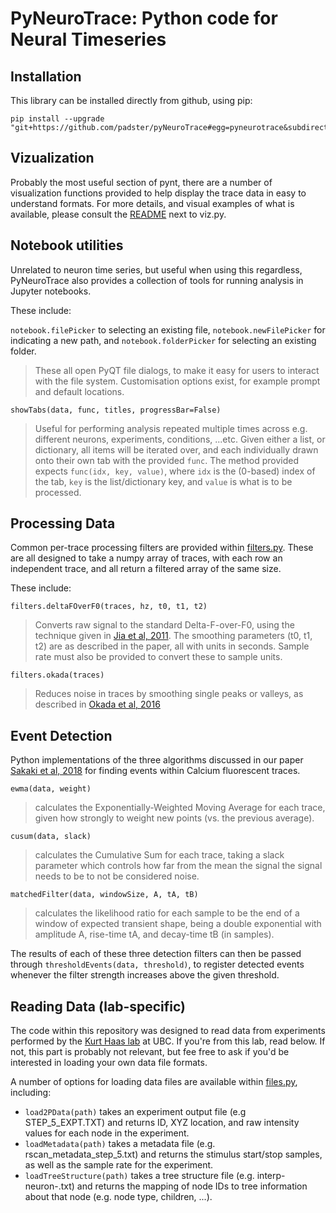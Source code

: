 # PyNeuroTrace: Python code for Neural Timeseries

## Installation

This library can be installed directly from github, using pip:
```
pip install --upgrade "git+https://github.com/padster/pyNeuroTrace#egg=pyneurotrace&subdirectory=pyneurotrace"
```

## Vizualization

Probably the most useful section of pynt, there are a number of visualization functions provided to help display the trace data in easy to understand formats. For more details, and visual examples of what is available, please consult the [README](https://github.com/padster/pyNeuroTrace/tree/master/pyneurotrace/pyneurotrace) next to viz.py.

## Notebook utilities

Unrelated to neuron time series, but useful when using this regardless, PyNeuroTrace also provides a collection of tools for running analysis in Jupyter notebooks.

These include:

`notebook.filePicker` to selecting an existing file, `notebook.newFilePicker` for indicating a new path, and `notebook.folderPicker` for selecting an existing folder.
> These all open PyQT file dialogs, to make it easy for users to interact with the file system. Customisation options exist, for example prompt and default locations.

`showTabs(data, func, titles, progressBar=False)`
> Useful for performing analysis repeated multiple times across e.g. different neurons, experiments, conditions, ...etc. Given either a list, or dictionary, all items will be iterated over, and each individually drawn onto their own tab with the provided `func`.
The method provided expects `func(idx, key, value)`, where `idx` is the (0-based) index of the tab, `key` is the list/dictionary key, and `value` is what is to be processed.

## Processing Data

Common per-trace processing filters are provided within [filters.py](https://github.com/padster/pyNeuroTrace/blob/master/pyneurotrace/pyneurotrace/filters.py). These are all designed to take a numpy array of traces, with each row an independent trace, and all return a filtered array of the same size.

These include:

`filters.deltaFOverF0(traces, hz, t0, t1, t2)`
> Converts raw signal to the standard Delta-F-over-F0, using the technique given in [Jia et al, 2011](http://doi.org/10.1038/nprot.2010.169). The smoothing parameters (t0, t1, t2) are as described in the paper, all with units in seconds. Sample rate must also be provided to convert these to sample units.

`filters.okada(traces)`
> Reduces noise in traces by smoothing single peaks or valleys, as described in [Okada et al, 2016](https://doi.org/10.1371/journal.pone.0157595)



## Event Detection

Python implementations of the three algorithms discussed in our paper [Sakaki et al, 2018](https://doi.org/10.1109/EMBC.2018.8512983) for finding events within Calcium fluorescent traces.

`ewma(data, weight)`
> calculates the Exponentially-Weighted Moving Average for each trace, given how strongly to weight new points (vs. the previous average).

`cusum(data, slack)`
> calculates the Cumulative Sum for each trace, taking a slack parameter which controls how far from the mean the signal the signal needs to be to not be considered noise.

`matchedFilter(data, windowSize, A, tA, tB)`
> calculates the likelihood ratio for each sample to be the end of a window of expected transient shape, being a double exponential with amplitude A, rise-time tA, and decay-time tB (in samples).

The results of each of these three detection filters can then be passed through `thresholdEvents(data, threshold)`, to register detected events whenever the filter strength increases above the given threshold.

## Reading Data (lab-specific)

The code within this repository was designed to read data from experiments performed by the [Kurt Haas lab](http://www.haaslab.com/) at UBC. If you're from this lab, read below. If not, this part is probably not relevant, but fee free to ask if you'd be interested in loading your own data file formats.

A number of options for loading data files are available within [files.py](https://github.com/padster/pyNeuroTrace/blob/master/pyneurotrace/pyneurotrace/files.py), including:
* `load2PData(path)` takes an experiment output file (e.g STEP_5_EXPT.TXT) and returns ID, XYZ location, and raw intensity values for each node in the experiment.
* `loadMetadata(path)` takes a metadata file (e.g. rscan_metadata_step_5.txt) and returns the stimulus start/stop samples, as well as the sample rate for the experiment.
* `loadTreeStructure(path)` takes a tree structure file (e.g. interp-neuron-.txt) and returns the mapping of node IDs to tree information about that node (e.g. node type, children, ...).

